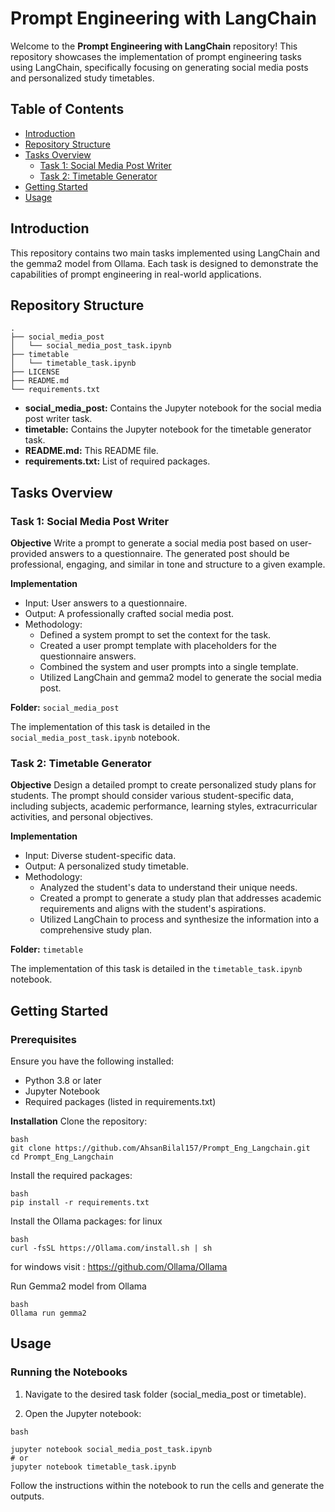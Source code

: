 # Prompt Engineering with LangChain


Welcome to the **Prompt Engineering with LangChain** repository! This repository showcases the implementation of prompt engineering tasks using LangChain, specifically focusing on generating social media posts and personalized study timetables.

## Table of Contents

- [Introduction](#introduction)
- [Repository Structure](#repository-structure)
- [Tasks Overview](#tasks-overview)
  - [Task 1: Social Media Post Writer](#task-1-social-media-post-writer)
  - [Task 2: Timetable Generator](#task-2-timetable-generator)
- [Getting Started](#getting-started)
- [Usage](#usage)

## Introduction

This repository contains two main tasks implemented using LangChain and the gemma2 model from Ollama. Each task is designed to demonstrate the capabilities of prompt engineering in real-world applications.

## Repository Structure

```plaintext
.
├── social_media_post
│   └── social_media_post_task.ipynb
├── timetable
│   └── timetable_task.ipynb
├── LICENSE
├── README.md
└── requirements.txt
```
- **social_media_post:** Contains the Jupyter notebook for the social media post writer task.
- **timetable:** Contains the Jupyter notebook for the timetable generator task.
- **README.md:** This README file.
- **requirements.txt:** List of required packages.


## Tasks Overview
### Task 1: Social Media Post Writer
**Objective**
Write a prompt to generate a social media post based on user-provided answers to a questionnaire. The generated post should be professional, engaging, and similar in tone and structure to a given example.

**Implementation**
- Input: User answers to a questionnaire.
- Output: A professionally crafted social media post.
- Methodology:
  - Defined a system prompt to set the context for the task.
  - Created a user prompt template with placeholders for the questionnaire answers.
  - Combined the system and user prompts into a single template.
  - Utilized LangChain and gemma2 model to generate the social media post.

**Folder:** ```social_media_post```

The implementation of this task is detailed in the `social_media_post_task.ipynb` notebook.

### Task 2: Timetable Generator
**Objective**
Design a detailed prompt to create personalized study plans for students. The prompt should consider various student-specific data, including subjects, academic performance, learning styles, extracurricular activities, and personal objectives.

**Implementation**
- Input: Diverse student-specific data.
- Output: A personalized study timetable.
- Methodology:
  - Analyzed the student's data to understand their unique needs.
  - Created a prompt to generate a study plan that addresses academic requirements and aligns with the student's aspirations.
  - Utilized LangChain to process and synthesize the information into a comprehensive study plan.

**Folder:** `timetable`

The implementation of this task is detailed in the `timetable_task.ipynb` notebook.


## Getting Started
### Prerequisites
Ensure you have the following installed:

- Python 3.8 or later
- Jupyter Notebook
- Required packages (listed in requirements.txt)

**Installation**
Clone the repository:
```
bash
git clone https://github.com/AhsanBilal157/Prompt_Eng_Langchain.git
cd Prompt_Eng_Langchain
```

Install the required packages:
```
bash
pip install -r requirements.txt
```
Install the Ollama packages:
for linux
```
bash
curl -fsSL https://Ollama.com/install.sh | sh
```
for windows visit : https://github.com/Ollama/Ollama

Run Gemma2 model from Ollama
```
bash
Ollama run gemma2
```

## Usage
### Running the Notebooks
1. Navigate to the desired task folder (social_media_post or timetable).

2. Open the Jupyter notebook:
```
bash

jupyter notebook social_media_post_task.ipynb
# or
jupyter notebook timetable_task.ipynb
```
Follow the instructions within the notebook to run the cells and generate the outputs.






